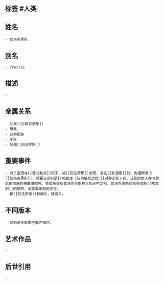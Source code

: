 ## 标签  #人类
## 姓名
	- 普洛克里斯
## 别名
	- Procris
## 描述
	-
## 亲属关系
	- 父亲[[厄瑞克透斯]]
	- 母亲
	- 兄弟姐妹
	- 子女
	- 配偶[[刻法罗斯]]
## 重要事件
	- 为了金冠与[[普忒勒翁]]同床，被[[刻法罗斯]]发现，逃往[[弥诺斯]]处，弥诺斯爱上[[普洛克里斯]]，想要交合但是[[帕西淮（赫利俄斯之女）]]对弥诺斯下药，让别的女人在与弥诺斯同床时被毒虫咬死。弥诺斯交给普洛克里斯神犬和必中之枪。普洛克里斯交给弥诺斯[[喀耳刻]]的草药，杀死毒虫和他交合。
	- 和[[刻法罗斯]]和解后，被误杀。
## 不同版本
	- 见刻法罗斯相应事件描述。
## 艺术作品
	-
## 后世引用
	-
